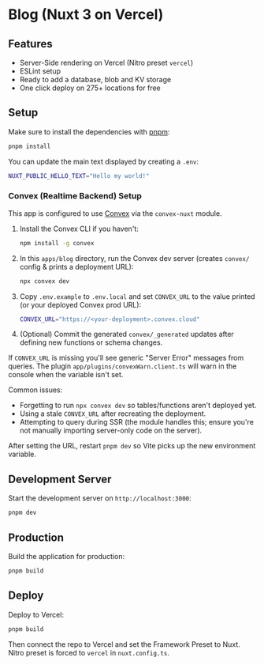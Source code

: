 # Blog (Nuxt 3 on Vercel)

## Features

- Server-Side rendering on Vercel (Nitro preset `vercel`)
- ESLint setup
- Ready to add a database, blob and KV storage
- One click deploy on 275+ locations for free

## Setup

Make sure to install the dependencies with [pnpm](https://pnpm.io/installation#using-corepack):

```bash
pnpm install
```

You can update the main text displayed by creating a `.env`:

```bash
NUXT_PUBLIC_HELLO_TEXT="Hello my world!"
```

### Convex (Realtime Backend) Setup

This app is configured to use [Convex](https://convex.dev/) via the `convex-nuxt` module.

1. Install the Convex CLI if you haven't:
   ```bash
   npm install -g convex
   ```
2. In this `apps/blog` directory, run the Convex dev server (creates `convex/` config & prints a deployment URL):
   ```bash
   npx convex dev
   ```
3. Copy `.env.example` to `.env.local` and set `CONVEX_URL` to the value printed (or your deployed Convex prod URL):
   ```bash
   CONVEX_URL="https://<your-deployment>.convex.cloud"
   ```
4. (Optional) Commit the generated `convex/_generated` updates after defining new functions or schema changes.

If `CONVEX_URL` is missing you'll see generic "Server Error" messages from queries. The plugin `app/plugins/convexWarn.client.ts` will warn in the console when the variable isn't set.

Common issues:

- Forgetting to run `npx convex dev` so tables/functions aren't deployed yet.
- Using a stale `CONVEX_URL` after recreating the deployment.
- Attempting to query during SSR (the module handles this; ensure you're not manually importing server-only code on the server).

After setting the URL, restart `pnpm dev` so Vite picks up the new environment variable.

## Development Server

Start the development server on `http://localhost:3000`:

```bash
pnpm dev
```

## Production

Build the application for production:

```bash
pnpm build
```

## Deploy

Deploy to Vercel:

```bash
pnpm build
```

Then connect the repo to Vercel and set the Framework Preset to Nuxt. Nitro preset is forced to `vercel` in `nuxt.config.ts`.
